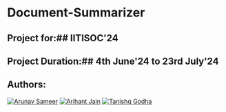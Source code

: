 # Document-Summarizer
## Project for:## IITISOC'24
## Project Duration:## 4th June'24 to 23rd July'24
## Authors:
[![Arunav Sameer](https://github.com/arunavsameer.png?size=50)](https://github.com/arunavsameer) 
[![Arihant Jain](https://github.com/Arihant779.png?size=50)](https://github.com/Arihant779) 
[![Tanishq Godha](https://github.com/Tanishq-Godha.png?size=50)](https://github.com/Tanishq-Godha)

